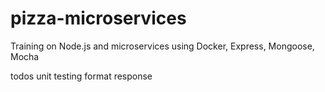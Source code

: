# pizza-microservices
Training on Node.js and microservices using Docker, Express, Mongoose, Mocha

todos
    unit testing
    format response
